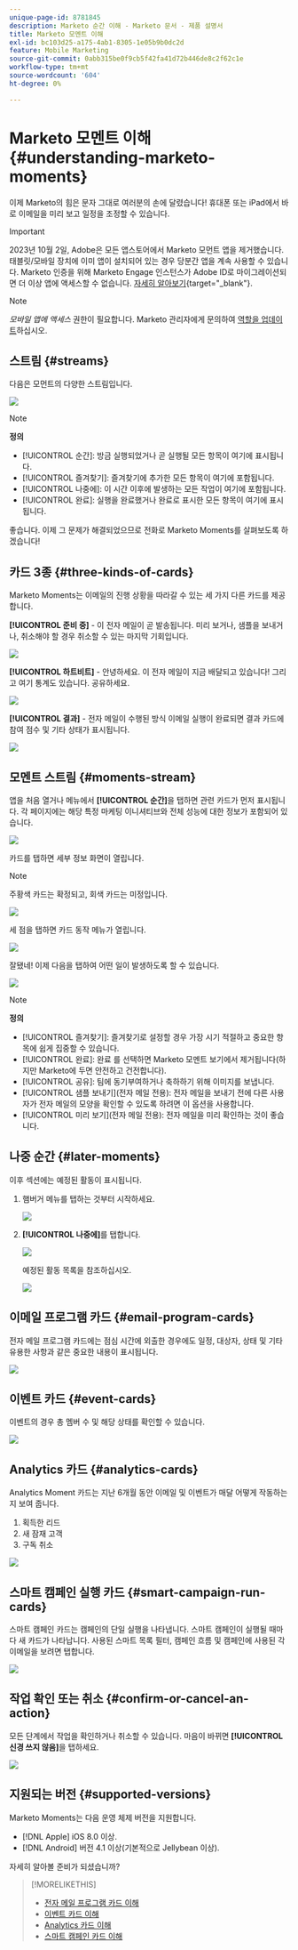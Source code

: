 ```yaml
---
unique-page-id: 8781845
description: Marketo 순간 이해 - Marketo 문서 - 제품 설명서
title: Marketo 모멘트 이해
exl-id: bc103d25-a175-4ab1-8305-1e05b9b0dc2d
feature: Mobile Marketing
source-git-commit: 0abb315be0f9cb5f42fa41d72b446de8c2f62c1e
workflow-type: tm+mt
source-wordcount: '604'
ht-degree: 0%

---
```


# Marketo 모멘트 이해 {#understanding-marketo-moments}

이제 Marketo의 힘은 문자 그대로 여러분의 손에 달렸습니다! 휴대폰 또는 iPad에서 바로 이메일을 미리 보고 일정을 조정할 수 있습니다.

>[!IMPORTANT]
>
>2023년 10월 2일, Adobe은 모든 앱스토어에서 Marketo 모먼트 앱을 제거했습니다. 태블릿/모바일 장치에 이미 앱이 설치되어 있는 경우 당분간 앱을 계속 사용할 수 있습니다. Marketo 인증을 위해 Marketo Engage 인스턴스가 Adobe ID로 마이그레이션되면 더 이상 앱에 액세스할 수 없습니다. [자세히 알아보기](https://nation.marketo.com/t5/product-discussions/marketo-events-app-and-marketo-moments-app-end-of-life/m-p/340712/highlight/true#M193869){target="_blank"}.

>[!NOTE]
>
>_모바일 앱에 액세스_ 권한이 필요합니다. Marketo 관리자에게 문의하여 [역할을 업데이트](/help/marketo/product-docs/administration/users-and-roles/managing-user-roles-and-permissions.md)하십시오.

## 스트림 {#streams}

다음은 모먼트의 다양한 스트림입니다.

![](assets/image2015-7-15-15-3a6-3a10.png)

>[!NOTE]
>
>**정의**
>
>* [!UICONTROL 순간]: 방금 실행되었거나 곧 실행될 모든 항목이 여기에 표시됩니다.
>* [!UICONTROL 즐겨찾기]: 즐겨찾기에 추가한 모든 항목이 여기에 포함됩니다.
>* [!UICONTROL 나중에]: 이 시간 이후에 발생하는 모든 작업이 여기에 포함됩니다.
>* [!UICONTROL 완료]: 실행을 완료했거나 완료로 표시한 모든 항목이 여기에 표시됩니다.

좋습니다. 이제 그 문제가 해결되었으므로 전화로 Marketo Moments를 살펴보도록 하겠습니다!

## 카드 3종 {#three-kinds-of-cards}

Marketo Moments는 이메일의 진행 상황을 따라갈 수 있는 세 가지 다른 카드를 제공합니다.

**[!UICONTROL 준비 중]** - 이 전자 메일이 곧 발송됩니다. 미리 보거나, 샘플을 보내거나, 취소해야 할 경우 취소할 수 있는 마지막 기회입니다.

![](assets/image2015-7-17-11-3a25-3a48.png)

**[!UICONTROL 하트비트]** - 안녕하세요. 이 전자 메일이 지금 배달되고 있습니다! 그리고 여기 통계도 있습니다. 공유하세요.

![](assets/image2015-7-17-11-3a27-3a22.png)

**[!UICONTROL 결과]** - 전자 메일이 수행된 방식 이메일 실행이 완료되면 결과 카드에 참여 점수 및 기타 상태가 표시됩니다.

![](assets/image2015-7-17-11-3a43-3a28.png)

## 모멘트 스트림 {#moments-stream}

앱을 처음 열거나 메뉴에서 **[!UICONTROL 순간]**&#x200B;을 탭하면 관련 카드가 먼저 표시됩니다. 각 페이지에는 해당 특정 마케팅 이니셔티브와 전체 성능에 대한 정보가 포함되어 있습니다.

![](assets/image2015-7-15-10-3a46-3a19.png)

카드를 탭하면 세부 정보 화면이 열립니다.

>[!NOTE]
>
>주황색 카드는 확정되고, 회색 카드는 미정입니다.

![](assets/image2015-9-25-9-3a37-3a26.png)

세 점을 탭하면 카드 동작 메뉴가 열립니다.

![](assets/image2015-7-15-10-3a47-3a34.png)

잘됐네! 이제 다음을 탭하여 어떤 일이 발생하도록 할 수 있습니다.

![](assets/image2015-7-15-10-3a49-3a20.png)

>[!NOTE]
>
>**정의**
>
>* [!UICONTROL 즐겨찾기]: 즐겨찾기로 설정할 경우 가장 시기 적절하고 중요한 항목에 쉽게 집중할 수 있습니다.
>* [!UICONTROL 완료]: 완료 를 선택하면 Marketo 모멘트 보기에서 제거됩니다(하지만 Marketo에 두면 안전하고 건전합니다).
>* [!UICONTROL 공유]: 팀에 동기부여하거나 축하하기 위해 이미지를 보냅니다.
>* [!UICONTROL 샘플 보내기](전자 메일 전용): 전자 메일을 보내기 전에 다른 사용자가 전자 메일의 모양을 확인할 수 있도록 하려면 이 옵션을 사용합니다.
>* [!UICONTROL 미리 보기](전자 메일 전용): 전자 메일을 미리 확인하는 것이 좋습니다.

## 나중 순간 {#later-moments}

이후 섹션에는 예정된 활동이 표시됩니다.

1. 햄버거 메뉴를 탭하는 것부터 시작하세요.

   ![](assets/image2015-7-15-10-3a52-3a5.png)

1. **[!UICONTROL 나중에]**&#x200B;를 탭합니다.

   ![](assets/image2015-7-15-10-3a54-3a47.png)

   예정된 활동 목록을 참조하십시오.

   ![](assets/image2015-6-29-15-3a24-3a3.png)

## 이메일 프로그램 카드 {#email-program-cards}

전자 메일 프로그램 카드에는 점심 시간에 외출한 경우에도 일정, 대상자, 상태 및 기타 유용한 사항과 같은 중요한 내용이 표시됩니다.

![](assets/image2015-6-29-15-3a31-3a57.png)

## 이벤트 카드 {#event-cards}

이벤트의 경우 총 멤버 수 및 해당 상태를 확인할 수 있습니다.

![](assets/image2015-6-29-15-3a39-3a12.png)

## Analytics 카드 {#analytics-cards}

Analytics Moment 카드는 지난 6개월 동안 이메일 및 이벤트가 매달 어떻게 작동하는지 보여 줍니다.

1. 획득한 리드
1. 새 잠재 고객
1. 구독 취소

![](assets/image2015-7-6-13-3a26-3a33.png)

## 스마트 캠페인 실행 카드 {#smart-campaign-run-cards}

스마트 캠페인 카드는 캠페인의 단일 실행을 나타냅니다. 스마트 캠페인이 실행될 때마다 새 카드가 나타납니다. 사용된 스마트 목록 필터, 캠페인 흐름 및 캠페인에 사용된 각 이메일을 보려면 탭합니다.

![](assets/image2015-9-23-11-3a0-3a54.png)

## 작업 확인 또는 취소 {#confirm-or-cancel-an-action}

모든 단계에서 작업을 확인하거나 취소할 수 있습니다. 마음이 바뀌면 **[!UICONTROL 신경 쓰지 않음]**&#x200B;을 탭하세요.

![](assets/image2015-7-14-17-3a11-3a29.png)

## 지원되는 버전 {#supported-versions}

Marketo Moments는 다음 운영 체제 버전을 지원합니다.

* [!DNL Apple] iOS 8.0 이상.
* [!DNL Android] 버전 4.1 이상(기본적으로 Jellybean 이상).

자세히 알아볼 준비가 되셨습니까?

>[!MORELIKETHIS]
>
>* [전자 메일 프로그램 카드 이해](/help/marketo/product-docs/core-marketo-concepts/mobile-apps/marketo-moments/understanding-moments/understanding-email-program-cards.md)
>* [이벤트 카드 이해](/help/marketo/product-docs/core-marketo-concepts/mobile-apps/marketo-moments/understanding-moments/understanding-event-cards.md)
>* [Analytics 카드 이해](/help/marketo/product-docs/core-marketo-concepts/mobile-apps/marketo-moments/understanding-moments/understanding-analytics-cards.md)
>* [스마트 캠페인 카드 이해](/help/marketo/product-docs/core-marketo-concepts/mobile-apps/marketo-moments/understanding-moments/understanding-smart-campaign-cards.md)
